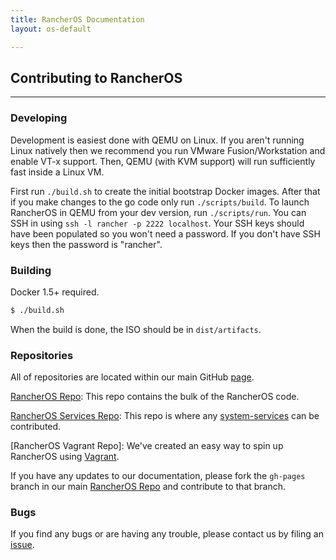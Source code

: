 ```yaml
---
title: RancherOS Documentation
layout: os-default

---
```


## Contributing to RancherOS
---

### Developing

Development is easiest done with QEMU on Linux.  If you aren't running Linux natively then we recommend you run VMware Fusion/Workstation and enable VT-x support.  Then, QEMU (with KVM support) will run sufficiently fast inside a Linux VM.

First run `./build.sh` to create the initial bootstrap Docker images.  After that if you make changes to the go code only run `./scripts/build`.  To launch RancherOS in QEMU from your dev version, run `./scripts/run`.  You can SSH in using `ssh -l rancher -p 2222 localhost`.  Your SSH keys should have been populated so you won't need a password.  If you don't have SSH keys then the password is "rancher".

### Building

Docker 1.5+ required.

```bash
$ ./build.sh
```

When the build is done, the ISO should be in `dist/artifacts`.

### Repositories

All of repositories are located within our main GitHub [page](https://github.com/rancherio). 

[RancherOS Repo](https://github.com/rancherio/os): This repo contains the bulk of the RancherOS code.

[RancherOS Services Repo](https://github.com/rancherio/os-services): This repo is where any [system-services]({{site.baseurl}}/os/system-services/) can be contributed.

[RancherOS Vagrant Repo]: We've created an easy way to spin up RancherOS using [Vagrant]({{site.baseurl}}/os/getting-started/docs). 

If you have any updates to our documentation, please fork the `gh-pages` branch in our main [RancherOS Repo](https://github.com/rancherio/os) and contribute to that branch. 

### Bugs

If you find any bugs or are having any trouble, please contact us by filing an [issue](https://github.com/rancherio/os/issues/new). 

<br>
<br>